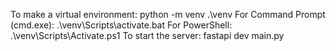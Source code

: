 To make a virtual environment:
python -m venv .\venv
For Command Prompt (cmd.exe):
.\venv\Scripts\activate.bat
For PowerShell:
.\venv\Scripts\Activate.ps1
To start the server:
fastapi dev main.py